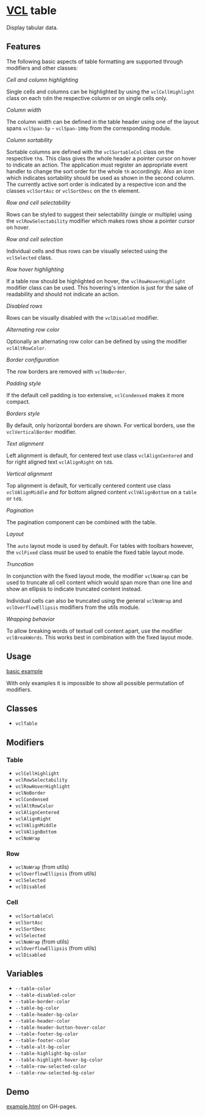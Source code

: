 # [VCL](https://github.com/vcl/vcl/doc) table

Display tabular data.

## Features

The following basic aspects of table formatting are supported
through modifiers and other classes:

_Cell and column highlighting_

Single cells and columns can be highlighted by using the `vclCellHighlight`
class on each `td`in the respective column or on single cells only.

_Column width_

The column width can be defined in the table header using one of the layout
spans `vclSpan-5p` - `vclSpan-100p` from the corresponding module.

_Column sortability_

Sortable columns are defined with the `vclSortableCol` class on the
respective `th`s.
This class gives the whole header a pointer cursor on hover to indicate an
action.
The application must register an appropriate event handler to change the
sort order for the whole `th` accordingly.
Also an icon which indicates sortability should be used as shown in the
second column.
The currently active sort order is indicated by a respective icon and the
classes `vclSortAsc` or `vclSortDesc` on the `th` element.

_Row and cell selectability_

Rows can be styled to suggest their selectability (single or multiple) using the
`vclRowSelectability` modifier which makes rows show a pointer cursor on
hover.

_Row and cell selection_

Individual cells and thus rows can be visually selected using the
`vclSelected` class.

_Row hover highlighting_

If a table row should be highlighted on hover, the `vclRowHoverHighlight`
modifier class can be used. This hovering's intention is just for the sake
of readability and should not indicate an action.

_Disabled rows_

Rows can be visually disabled with the `vclDisabled` modifier.

_Alternating row color_

Optionally an alternating row color can be defined by using the modifier
`vclAltRowColor`.

_Border configuration_

The row borders are removed with `vclNoBorder`.

_Padding style_

If the default cell padding is too extensive, `vclCondensed` makes it more
compact.

_Borders style_

By default, only horizontal borders are shown. For vertical borders,
use the `vclVerticalBorder` modifier.

_Text alignment_

Left alignment is default, for centered text use class `vclAlignCentered`
and for right aligned text `vclAlignRight` on `td`s.

_Vertical alignment_

Top alignment is default, for vertically centered content use class
`vclVAlignMiddle` and for bottom aligned content `vclVAlignBottom`
on a `table` or `td`s.

_Pagination_

The pagination component can be combined with the table.

_Layout_

The `auto` layout mode is used by default. For tables with toolbars however,
the `vclFixed` class must be used to enable the fixed table layout mode.

_Truncation_

In conjunction with the fixed layout mode, the modifier `vclNoWrap` can
be used to truncate all cell content which would span more than one line and
show an ellipsis to indicate truncated content instead.

Individual cells can also be truncated using the general
`vclNoWrap` and `vclOverflowEllipsis` modifiers from the utils module.

_Wrapping behavior_

To allow breaking words of textual cell content apart, use the modifier
`vclBreakWords`. This works best in combination with the fixed layout mode.

## Usage

[basic example](/demo/example.html)

With only examples it is impossible to show all possible permutation of
modifiers.

## Classes

- `vclTable`

## Modifiers

### Table

- `vclCellHighlight`
- `vclRowSelectability`
- `vclRowHoverHighlight`
- `vclNoBorder`
- `vclCondensed`
- `vclAltRowColor`
- `vclAlignCentered`
- `vclAlignRight`
- `vclVAlignMiddle`
- `vclVAlignBottom`
- `vclNoWrap`

### Row

- `vclNoWrap` (from utils)
- `vclOverflowEllipsis` (from utils)
- `vclSelected`
- `vclDisabled`

### Cell

- `vclSortableCol`
- `vclSortAsc`
- `vclSortDesc`
- `vclSelected`
- `vclNoWrap` (from utils)
- `vclOverflowEllipsis` (from utils)
- `vclDisabled`

## Variables

- `--table-color`
- `--table-disabled-color`
- `--table-border-color`
- `--table-bg-color`
- `--table-header-bg-color`
- `--table-header-color`
- `--table-header-button-hover-color`
- `--table-footer-bg-color`
- `--table-footer-color`
- `--table-alt-bg-color`
- `--table-highlight-bg-color`
- `--table-highlight-hover-bg-color`
- `--table-row-selected-color`
- `--table-row-selected-bg-color`

## Demo

[example.html](/demo/example.html) on GH-pages.
